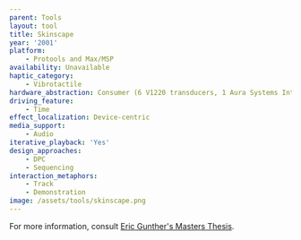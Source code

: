 ```yaml
---
parent: Tools
layout: tool
title: Skinscape
year: '2001'
platform:
    - Protools and Max/MSP
availability: Unavailable
haptic_category:
    - Vibrotactile
hardware_abstraction: Consumer (6 V1220 transducers, 1 Aura Systems Interactor Cushion)
driving_feature:
    - Time
effect_localization: Device-centric
media_support:
    - Audio
iterative_playback: 'Yes'
design_approaches:
    - DPC
    - Sequencing
interaction_metaphors:
    - Track
    - Demonstration
image: /assets/tools/skinscape.png
---
```

For more information, consult [Eric Gunther's Masters Thesis](http://citeseerx.ist.psu.edu/viewdoc/download?doi=10.1.1.833.3460&rep=rep1&type=pdf).
